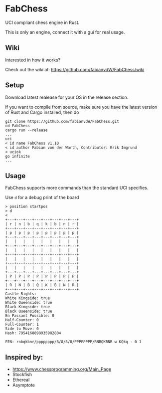 # FabChess
UCI compliant chess engine in Rust.

This is only an engine, connect it with a gui for real usage.

## Wiki
Interested in how it works?

Check out the wiki at: https://github.com/fabianvdW/FabChess/wiki
## Setup
Download latest realease for your OS in the release section.

If you want to compile from source, make sure you have the latest version of Rust and Cargo installed, then do
```
git clone https://github.com/fabianvdW/FabChess.git
cd FabChess
cargo run --release
...
uci
< id name FabChess v1.10
< id author Fabian von der Warth, Contributor: Erik Imgrund
< uciok
go infinite
...
```

## Usage
FabChess supports more commands than the standard UCI specifies.

Use `d` for a debug print of the board
```
> position startpos
> d
<
+---+---+---+---+---+---+---+---+
| r | n | b | q | k | b | n | r |
+---+---+---+---+---+---+---+---+
| p | p | p | p | p | p | p | p |
+---+---+---+---+---+---+---+---+
|   |   |   |   |   |   |   |   |
+---+---+---+---+---+---+---+---+
|   |   |   |   |   |   |   |   |
+---+---+---+---+---+---+---+---+
|   |   |   |   |   |   |   |   |
+---+---+---+---+---+---+---+---+
|   |   |   |   |   |   |   |   |
+---+---+---+---+---+---+---+---+
| P | P | P | P | P | P | P | P |
+---+---+---+---+---+---+---+---+
| R | N | B | Q | K | B | N | R |
+---+---+---+---+---+---+---+---+
Castle Rights:
White Kingside: true
White Queenside: true
Black Kingside: true
Black Queenside: true
En Passant Possible: 0
Half-Counter: 0
Full-Counter: 1
Side to Move: 0
Hash: 7954168898935982804

FEN: rnbqkbnr/pppppppp/8/8/8/8/PPPPPPPP/RNBQKBNR w KQkq - 0 1
```

## Inspired by:

- https://www.chessprogramming.org/Main_Page
- Stockfish
- Ethereal
- Asymptote
